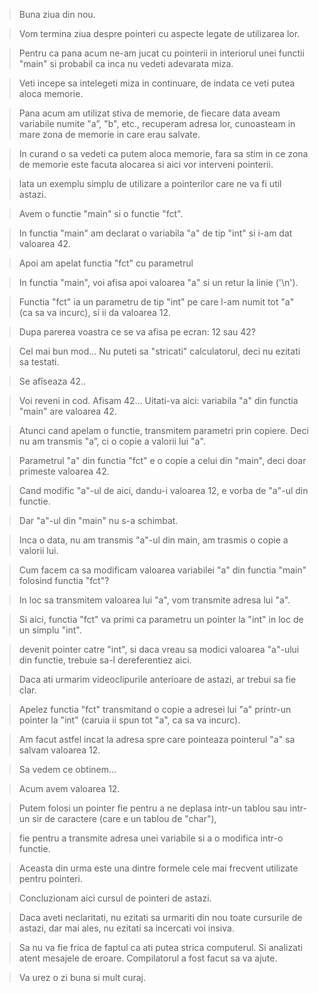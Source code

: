 > Buna ziua din nou. 

> Vom termina ziua despre pointeri cu aspecte legate de utilizarea lor. 

> Pentru ca pana acum ne-am jucat cu pointerii in interiorul unei functii "main" si probabil ca inca nu vedeti adevarata miza. 

> Veti incepe sa intelegeti miza in continuare, de indata ce veti putea aloca memorie. 

> Pana acum am utilizat stiva de memorie, de fiecare data aveam variabile numite "a”, "b", etc., recuperam adresa lor, cunoasteam in mare zona de memorie in care erau salvate. 

> In curand o sa vedeti ca putem aloca memorie, fara sa stim in ce zona de memorie este facuta alocarea si aici vor interveni pointerii. 

> lata un exemplu simplu de utilizare a pointerilor care ne va fi util astazi. 

> Avem o functie "main" si o functie "fct". 

> In functia "main" am declarat o variabila "a" de tip "int" si i-am dat valoarea 42. 

> Apoi am apelat functia "fct" cu parametrul 

> In functia "main", voi afisa apoi valoarea "a" si un retur la linie ('\n').

> Functia "fct" ia un parametru de tip "int" pe care l-am numit tot "a" (ca sa va incurc), si ii da valoarea 12. 

> Dupa parerea voastra ce se va afisa pe ecran: 12 sau 42? 

> Cel mai bun mod... Nu puteti sa "stricati" calculatorul, deci nu ezitati sa testati. 

> Se afîseaza 42.. 

> Voi reveni in cod. Afisam 42... Uitati-va aici: variabila "a" din functia "main" are valoarea 42. 

> Atunci cand apelam o functie, transmitem parametri prin copiere. Deci nu am transmis "a”, ci o copie a valorii lui "a". 

> Parametrul "a" din functia "fct" e o copie a celui din "main", deci doar primeste valoarea 42. 

> Cand modific "a"-ul de aici, dandu-i valoarea 12, e vorba de "a"-ul din functie. 

> Dar "a"-ul din "main" nu s-a schimbat. 

> Inca o data, nu am transmis "a"-ul din main, am trasmis o copie a valorii lui. 

> Cum facem ca sa modificam valoarea variabilei "a" din functia "main" folosind functia "fct"? 

> In loc sa transmitem valoarea lui "a", vom transmite adresa lui "a". 

> Si aici, functia "fct" va primi ca parametru un pointer la "int" in loc de un simplu "int". 


> devenit pointer catre "int", si daca vreau sa modici valoarea "a"-ului din functie, trebuie sa-l dereferentiez aici. 

> Daca ati urmarim videoclipurile anterioare de astazi, ar trebui sa fie clar. 

> Apelez functia "fct" transmitand o copie a adresei lui "a" printr-un pointer la "int" (caruia ii spun tot "a", ca sa va incurc). 

> Am facut astfel incat la adresa spre care pointeaza pointerul "a" sa salvam valoarea 12. 

> Sa vedem ce obtinem... 

> Acum avem valoarea 12. 

> Putem folosi un pointer fie pentru a ne deplasa intr-un tablou sau intr-un sir de caractere (care e un tablou de "char"), 

> fie pentru a transmite adresa unei variabile si a o modifica intr-o functie. 

> Aceasta din urma este una dintre formele cele mai frecvent utilizate pentru pointeri. 

> Concluzionam aici cursul de pointeri de astazi. 

> Daca aveti neclaritati, nu ezitati sa urmariti din nou toate cursurile de astazi, dar mai ales, nu ezitati sa incercati voi insiva. 

> Sa nu va fie frica de faptul ca ati putea strica computerul. Si analizati atent mesajele de eroare. Compilatorul a fost facut sa va ajute. 

> Va urez o zi buna si mult curaj.